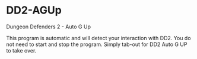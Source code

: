 # DD2-AGUp
Dungeon Defenders 2 - Auto G Up

This program is automatic and will detect your interaction with DD2.
You do not need to start and stop the program.
Simply tab-out for DD2 Auto G UP to take over.
